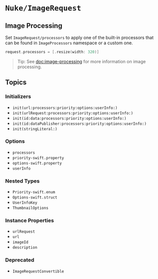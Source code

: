 # ``Nuke/ImageRequest``

## Image Processing

Set ``ImageRequest/processors`` to apply one of the built-in processors that can be found in ``ImageProcessors`` namespace or a custom one.

```swift
request.processors = [.resize(width: 320)]
```

> Tip: See <doc:image-processing> for more information on image processing.

## Topics

### Initializers

- ``init(url:processors:priority:options:userInfo:)``
- ``init(urlRequest:processors:priority:options:userInfo:)``
- ``init(id:data:processors:priority:options:userInfo:)``
- ``init(id:dataPublisher:processors:priority:options:userInfo:)``
- ``init(stringLiteral:)``

### Options

- ``processors``
- ``priority-swift.property``
- ``options-swift.property``
- ``userInfo``

### Nested Types

- ``Priority-swift.enum``
- ``Options-swift.struct``
- ``UserInfoKey``
- ``ThumbnailOptions``

### Instance Properties

- ``urlRequest``
- ``url``
- ``imageId``
- ``description``

### Deprecated 

- ``ImageRequestConvertible``
